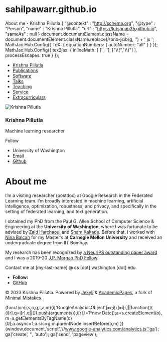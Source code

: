 # sahilpawarr.github.io
 About me - Krishna Pillutla { "@context" : "http://schema.org", "@type" : "Person", "name" : "Krishna Pillutla", "url" : "https://krishnap25.github.io", "sameAs" : null }   document.documentElement.className = document.documentElement.className.replace(/\\bno-js\\b/g, '') + ' js ';   MathJax.Hub.Config({ TeX: { equationNumbers: { autoNumber: "all" } } }); MathJax.Hub.Config({ tex2jax: { inlineMath: \[ \['$','$'\], \["\\\\(","\\\\)"\] \], processEscapes: true } });

*   [Krishna Pillutla](https://krishnap25.github.io/)
*   [Publications](https://krishnap25.github.io/publications)
*   [Software](https://krishnap25.github.io/software)
*   [Talks](https://krishnap25.github.io/talks)
*   [Teaching](https://krishnap25.github.io/teaching)
*   [Service](https://krishnap25.github.io/service)
*   [Extracurriculars](https://krishnap25.github.io/extracurriculars)

![Krishna Pillutla](https://krishnap25.github.io/images/pic2.jpg)

### Krishna Pillutla

Machine learning researcher

Follow

*   University of Washington
*   [Email](mailto:pillutla@cs.washington.edu)
*   [Github](https://github.com/krishnap25)

About me
========

I’m a visiting researcher (postdoc) at Google Research in the Federated Learning team. I’m broadly interested in machine learning, artificial intelligence, optimization, robustness, and privacy, and specifically in the setting of federated learning, and text generation.

I obtained my PhD from the Paul G. Allen School of Computer Science & Engineering at the **University of Washington**, where I was fortunate to be advised by [Zaid Harchaoui](http://faculty.washington.edu/zaid/) and [Sham Kakade](https://sham.seas.harvard.edu/). Before that, I worked with [Nina Balcan](http://www.cs.cmu.edu/~ninamf/) for my Master’s at **Carnegie Mellon University** and received an undergraduate degree from IIT Bombay.

My research has been recognized by [a NeurIPS outstanding paper award](https://news.cs.washington.edu/2022/02/28/allen-school-and-ai2-researchers-paint-the-neurips-conference-mauve-and-take-home-an-outstanding-paper-award/) and I was a 2019-20 [J.P. Morgan PhD Fellow](https://www.jpmorgan.com/country/US/en/technology/ai/awards/phd-fellowship-award-recipients).

Contact me at \[my-last-name\] @ cs \[dot\] washington \[dot\] edu.

*   **Follow:**
*   [GitHub](http://github.com/krishnap25)

© 2023 Krishna Pillutla. Powered by [Jekyll](http://jekyllrb.com) & [AcademicPages](https://github.com/academicpages/academicpages.github.io), a fork of [Minimal Mistakes](https://mademistakes.com/work/minimal-mistakes-jekyll-theme/).

(function(i,s,o,g,r,a,m){i\['GoogleAnalyticsObject'\]=r;i\[r\]=i\[r\]||function(){ (i\[r\].q=i\[r\].q||\[\]).push(arguments)},i\[r\].l=1\*new Date();a=s.createElement(o), m=s.getElementsByTagName(o)\[0\];a.async=1;a.src=g;m.parentNode.insertBefore(a,m) })(window,document,'script','//www.google-analytics.com/analytics.js','ga'); ga('create', '', 'auto'); ga('send', 'pageview');
